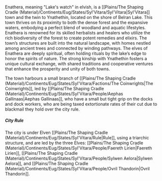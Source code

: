 Enathera, meaning "Lake's watch" in elvish, is a [[Plains/The Shaping Cradle (Material)/Continents/Eug/States/Syl'Vitara/Syl'Vitara|Syl'Vitara]] town and the twin to Ynathethin, located on the shore of 
Belran Lake. This town thrives on its proximity to both the dense forest and the expansive 
waters, embodying a perfect blend of woodland and aquatic lifestyles. Enathera is renowned for 
its skilled herbalists and healers who utilize the rich biodiversity of the forest to create 
potent remedies and elixirs. The town’s structures are built into the natural landscape, with 
homes nestled among ancient trees and connected by winding pathways. The elves of Enathera are 
deeply spiritual, often holding rituals by the lake’s edge to honor the spirits of nature. The 
strong kinship with Ynathethin fosters a unique cultural exchange, with shared traditions and 
cooperative ventures that enhance the prosperity and unity of both towns.

The town harbours a small branch of [[Plains/The Shaping Cradle (Material)/Continents/Eug/States/Syl'Vitara/Factions/The Coinwrights|The Coinwrights]], led by [[Plains/The Shaping Cradle (Material)/Continents/Eug/States/Syl'Vitara/People/Aephas Gallinaas|Aephas Gallinaas]], who have a small but tight grip on the docks and dock workers, who are being taxed extortionate rates of their cut due to blackmail they hold over the city rule.

##### City Rule
The city is under Elven [[Plains/The Shaping Cradle (Material)/Continents/Eug/States/Syl'Vitara/Rule|Rule]], using a triarchic structure, and are led by the three Elves: [[Plains/The Shaping Cradle (Material)/Continents/Eug/States/Syl'Vitara/People/Faereth Lirien|Faereth Lirien]], [[Plains/The Shaping Cradle (Material)/Continents/Eug/States/Syl'Vitara/People/Sylwen Aelora|Sylwen Aelora]], and [[Plains/The Shaping Cradle (Material)/Continents/Eug/States/Syl'Vitara/People/Ovril Thandorin|Ovril Thandorin]].

